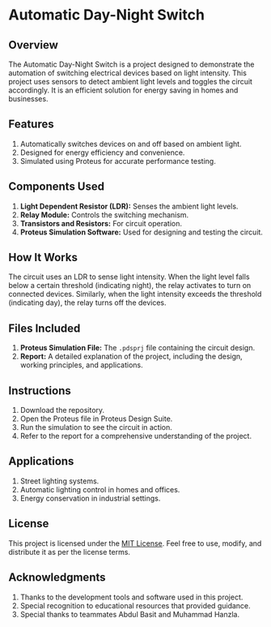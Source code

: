 # Automatic Day-Night Switch

## Overview
The Automatic Day-Night Switch is a project designed to demonstrate the automation of switching electrical devices based on light intensity. This project uses sensors to detect ambient light levels and toggles the circuit accordingly. It is an efficient solution for energy saving in homes and businesses.

## Features
1) Automatically switches devices on and off based on ambient light.
2) Designed for energy efficiency and convenience.
3) Simulated using Proteus for accurate performance testing.

## Components Used
1) **Light Dependent Resistor (LDR):** Senses the ambient light levels.
2) **Relay Module:** Controls the switching mechanism.
3) **Transistors and Resistors:** For circuit operation.
4) **Proteus Simulation Software:** Used for designing and testing the circuit.

## How It Works
The circuit uses an LDR to sense light intensity. When the light level falls below a certain threshold (indicating night), the relay activates to turn on connected devices. Similarly, when the light intensity exceeds the threshold (indicating day), the relay turns off the devices.

## Files Included
1) **Proteus Simulation File:** The `.pdsprj` file containing the circuit design.
2) **Report:** A detailed explanation of the project, including the design, working principles, and applications.

## Instructions
1. Download the repository.
2. Open the Proteus file in Proteus Design Suite.
3. Run the simulation to see the circuit in action.
4. Refer to the report for a comprehensive understanding of the project.

## Applications
1) Street lighting systems.
2) Automatic lighting control in homes and offices.
3) Energy conservation in industrial settings.

## License
This project is licensed under the [MIT License](LICENSE). Feel free to use, modify, and distribute it as per the license terms.

## Acknowledgments
1) Thanks to the development tools and software used in this project.
2) Special recognition to educational resources that provided guidance.
3) Special thanks to teammates Abdul Basit and Muhammad Hanzla.
